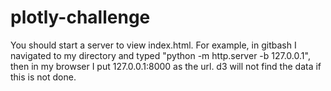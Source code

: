 # plotly-challenge
You should start a server to view index.html. For example, in gitbash I navigated to my directory and typed "python -m http.server -b 127.0.0.1", then in my browser I put 127.0.0.1:8000 as the url. d3 will not find the data if this is not done.
